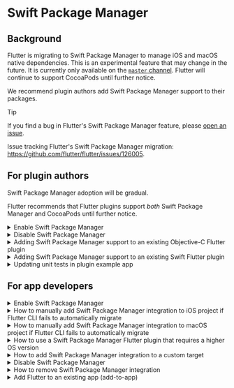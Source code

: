 # Swift Package Manager

## Background

Flutter is migrating to Swift Package Manager to manage iOS and macOS native dependencies.
This is an experimental feature that may change in the future.
It is currently only available on the [`master` channel](https://docs.flutter.dev/release/upgrade#switching-flutter-channels).
Flutter will continue to support CocoaPods until further notice.

We recommend plugin authors add Swift Package Manager support to their packages.

> [!TIP]
> If you find a bug in Flutter's Swift Package Manager feature,
> please [open an issue](https://github.com/flutter/flutter/issues/new?template=2_bug.yml).

Issue tracking Flutter's Swift Package Manager migration: https://github.com/flutter/flutter/issues/126005.

## For plugin authors

Swift Package Manager adoption will be gradual.

Flutter recommends that Flutter plugins support _both_ Swift Package Manager
and CocoaPods until further notice.

<!-- The 'Enable Swift Package Manager' section is copied in the
For app developers' and 'For plugin authors' sections. Keep these in sync! -->
<details>
  <summary>Enable Swift Package Manager</summary>

### Enable Swift Package Manager

Switch to Flutter's `master` channel:

```sh
flutter channel master
flutter upgrade
```

Enable the Swift Package Manager feature:

```sh
flutter config --enable-swift-package-manager
```

Running an app using the Flutter CLI will automatically migrate it to support
Swift Package Manager.

> **Note**:
> Flutter will fallback to CocoaPods for dependencies that do not support Swift
> Package Manager yet.

</details>
<!-- The 'Enable Swift Package Manager' section is copied in the
For app developers' and 'For plugin authors' sections. Keep these in sync! -->

<!-- The 'Disable Swift Package Manager' section is copied in the
For app developers' and 'For plugin authors' sections. Keep these in sync! -->
<details>
  <summary>Disable Swift Package Manager</summary>

### Disable Swift Package Manager

Disabling Swift Package Manager will cause Flutter to use CocoaPods for all dependencies.
However, Swift Package Manager will remain intregrated with your project.
To remove integration, follow "How to remove Swift Package Manager integration" instructions below.

> 💡 **Tip**:
> If you find a bug in Flutter's Swift Package Manager feature,
> please [open an issue](https://github.com/flutter/flutter/issues/new?template=2_bug.yml).

#### Disable for a single project

In the project's pubspec.yaml, under the `flutter` section,
add `disable-swift-package-manager: true`.

```yaml
# The following section is specific to Flutter packages.
flutter:
  disable-swift-package-manager: true
```

#### Disable globally for all projects

Run the following command:

```sh
flutter config --no-enable-swift-package-manager
```
</details>
<!-- The 'Disable Swift Package Manager' section is copied in the
For app developers' and 'For plugin authors' sections. Keep these in sync! -->

<details>
  <summary>Adding Swift Package Manager support to an existing Objective-C Flutter plugin</summary>

### Adding Swift Package Manager support to an existing Objective-C Flutter plugin

Replace `plugin_name` throughout this guide with the name of your plugin.
The below example uses `ios`, replace `ios` with `macos`/`darwin` as applicable.

1. Enable the Swift Package Manager feature.

2. Start by creating a directory under the `ios`, `macos`, and/or `darwin` directories.
Name this new directory the name of the platform package.

<pre>
/plugin_name/plugin_name_ios/ios/<b>plugin_name_ios</b>
</pre>

3. Within this new directory, create the following files/directories:
    - Package.swift (file)
    - Sources (directory)
    - Sources/plugin_name_ios (directory)
    - Sources/plugin_name_ios/include (directory)
    - Sources/plugin_name_ios/include/plugin_name_ios (directory)
    - Sources/plugin_name_ios/include/plugin_name_ios/.gitkeep (file)
      - Needed to ensure the directory is committed, even if empty. Can be removed if files are added to the directory.

<pre>
/plugin_name/plugin_name_ios/ios/plugin_name_ios/<b>Package.swift</b>
/plugin_name/plugin_name_ios/ios/plugin_name_ios/<b>Sources</b>
/plugin_name/plugin_name_ios/ios/plugin_name_ios/<b>Sources/plugin_name_ios</b>
/plugin_name/plugin_name_ios/ios/plugin_name_ios/<b>Sources/plugin_name_ios/include</b>
/plugin_name/plugin_name_ios/ios/plugin_name_ios/<b>Sources/plugin_name_ios/include/plugin_name_ios</b>
/plugin_name/plugin_name_ios/ios/plugin_name_ios/<b>Sources/plugin_name_ios/include/plugin_name_ios/.gitkeep</b>
</pre>

4. Use the following template in the `Package.swift`

```swift
// swift-tools-version: 5.9
// The swift-tools-version declares the minimum version of Swift required to build this package.

import PackageDescription

let package = Package(
    name: "plugin_name_ios",
    platforms: [
        .iOS("12.0"),
        .macOS("10.14")
    ],
    products: [
        // If the plugin name contains "_", replace with "-" for the library name
        .library(name: "plugin-name-ios", targets: ["plugin_name_ios"])
    ],
    dependencies: [],
    targets: [
        .target(
            name: "plugin_name_ios",
            dependencies: [],
            resources: [
                // If your plugin requires a privacy manifest, for example if it uses any required
                // reason APIs, update the PrivacyInfo.xcprivacy file to describe your plugin's
                // privacy impact, and then uncomment these lines. For more information, see
                // https://developer.apple.com/documentation/bundleresources/privacy_manifest_files
                // .process("PrivacyInfo.xcprivacy"),

                // If you have other resources that need to be bundled with your plugin, refer to
                // the following instructions to add them:
                // https://developer.apple.com/documentation/xcode/bundling-resources-with-a-swift-package
            ],
            cSettings: [
                .headerSearchPath("include/plugin_name_ios")
            ]
        )
    ]
)
```

* **If the plugin name contains `_`, the library name must be a `-` separated version of the plugin name.**
5. If your plugin has a `PrivacyInfo.xcprivacy`, move it to `Sources/plugin_name_ios/PrivacyInfo.xcprivacy` and uncomment the resource in the Package.swift.
```diff
            resources: [
                // If your plugin requires a privacy manifest, for example if it uses any required
                // reason APIs, update the PrivacyInfo.xcprivacy file to describe your plugin's
                // privacy impact, and then uncomment these lines. For more information, see
                // https://developer.apple.com/documentation/bundleresources/privacy_manifest_files
-                // .process("PrivacyInfo.xcprivacy"),
+                .process("PrivacyInfo.xcprivacy"),

                // If you have other resources that need to be bundled with your plugin, refer to
                // the following instructions to add them:
                // https://developer.apple.com/documentation/xcode/bundling-resources-with-a-swift-package
            ],
```
6. Move any resource files from `ios/Assets` to `Sources/plugin_name_ios` (or a subdirectory). Then add them to your Package.swift if applicable. See https://developer.apple.com/documentation/xcode/bundling-resources-with-a-swift-package for more instructions.
7. Move any public headers from `ios/Classes` to `Sources/plugin_name_ios/include/plugin_name_ios`
    * If you're unsure which headers are public, check your `podspec` for `public_header_files`. If not found, that means all of your headers were public. You should consider whether or not you want all of your headers to be public.
    * The `pluginClass` defined in your pubspec.yaml must be public and within this directory.
8. Handling modulemap (skip this step if not using a custom modulemap)

    If you're using a modulemap for CocoaPods to create a Test submodule, consider removing it for Swift Package Manager. Note that this will make all public headers available via the module.

    To remove the modulemap for Swift Package Manager but keep it for CocoaPods, exclude the modulemap and umbrella header in the plugin's Package.swift. The example below assumes they are located within the `Sources/plugin_name_ios/include` directory.

    ```diff
            .target(
                name: "plugin_name_ios",
                dependencies: [],
    +           exclude: ["include/cocoapods_plugin_name_ios.modulemap", "include/plugin_name_ios-umbrella.h"],
    ```

    If you want to keep your unit tests compatible with both CocoaPods and Swift Package Manager, you can try the following:
    ```diff
    @import plugin_name_ios;
    - @import plugin_name_ios.Test;
    + #if __has_include(<plugin_name_ios/plugin_name_ios-umbrella.h>)
    +   @import plugin_name_ios.Test;
    + #endif
    ```

    If you would like to use a custom modulemap with your Swift package,
    please refer to [Swift Package Manager's documentation](https://github.com/apple/swift-package-manager/blob/main/Documentation/Usage.md#creating-c-language-targets).

9. Move all remaining files from `ios/Classes` to `Sources/plugin_name_ios`
10. `ios/Assets`, `ios/Resources`, `ios/Classes` should now be empty and can be deleted
11. If your header files were previously within the same directory as your implementation files, you may need to change your import statements.

    For example, if the following changes were made:
    * `ios/Classes/PublicHeaderFile.h` --> `Sources/plugin_name_ios/include/plugin_name_ios/PublicHeaderFile.h`
    * `ios/Classes/ImplementationFile.m` --> `Sources/plugin_name_ios/ImplementationFile.m`

    Within `ImplementationFile.m`, the import would change:
    ```diff
    - #import "PublicHeaderFile.h"
    + #import "./include/plugin_name_ios/PublicHeaderFile.h"
    ```

12. If using pigeon, you'll want to update your pigeon input file

    ```diff
    - objcHeaderOut: 'ios/Classes/messages.g.h',
    + objcHeaderOut: 'ios/plugin_name_ios/Sources/plugin_name_ios/messages.g.h',
    - objcSourceOut: 'ios/Classes/messages.g.m',
    + objcSourceOut: 'ios/plugin_name_ios/Sources/plugin_name_ios/messages.g.m',
    ```

    If your `objcHeaderOut` file is no longer within the same directory as the `objcSourceOut`, you can change the `#import` using `ObjcOptions.headerIncludePath`:

    ```diff
    objcHeaderOut: 'ios/plugin_name_ios/Sources/plugin_name_ios/include/plugin_name_ios/messages.g.h',
    objcSourceOut: 'ios/plugin_name_ios/Sources/plugin_name_ios/messages.g.m',
    + objcOptions: ObjcOptions(
    +   headerIncludePath: './include/plugin_name_ios/messages.g.h',
    + ),
    ```

13. Update your Package.swift with any customizations you may need
    1. Open `/plugin_name/plugin_name_ios/ios/plugin_name_ios/` in Xcode
        * If package does not show any files in Xcode, quit Xcode (Xcode > Quit Xcode) and reopen
        * You don't need to edit your Package.swift through Xcode, but Xcode will provide helpful feedback
        * If Xcode isn't updating after you make a change, try clicking File > Packages > Reset Package Caches
    2. [Add dependencies](https://developer.apple.com/documentation/packagedescription/package/dependency)
    3. If your package must be linked explicitly `static` or `dynamic` ([not recommended](https://developer.apple.com/documentation/packagedescription/product/library(name:type:targets:))), update the [Product](https://developer.apple.com/documentation/packagedescription/product) to define the type
    ```swift
    products: [
        .library(name: "plugin-name-ios", type: .static, targets: ["plugin_name_ios"])
    ],
    ```
    4. Make any other customizations - see https://developer.apple.com/documentation/packagedescription for more info on how to write a Package.swift.
    5. If you add additional targets to your Package.swift, try to name them uniquely. If your target name conflicts with another target from another package, this can cause issues that may require manual intervention to be able to use your plugin.

14. Update your `plugin_name_ios.podspec` to point to new paths.
```diff
- s.source_files = 'Classes/**/*.{h,m}'
+ s.source_files = 'plugin_name_ios/Sources/plugin_name_ios/**/*.{h,m}'

- s.public_header_files = 'Classes/**/*.h'
+ s.public_header_files = 'plugin_name_ios/Sources/plugin_name_ios/include/**/*.h'

- s.module_map = 'Classes/cocoapods_plugin_name_ios.modulemap'
+ s.module_map = 'plugin_name_ios/Sources/plugin_name_ios/include/cocoapods_plugin_name_ios.modulemap'

- s.resource_bundles = {'plugin_name_ios_privacy' => ['Resources/PrivacyInfo.xcprivacy']}
+ s.resource_bundles = {'plugin_name_ios_privacy' => ['plugin_name_ios/Sources/plugin_name_ios/PrivacyInfo.xcprivacy']}
```

15. Update getting of resources from bundle to use `SWIFTPM_MODULE_BUNDLE`
```objc
#if SWIFT_PACKAGE
   NSBundle *bundle = SWIFTPM_MODULE_BUNDLE;
 #else
   NSBundle *bundle = [NSBundle bundleForClass:[self class]];
 #endif
 NSURL *imageURL = [bundle URLForResource:@"image" withExtension:@"jpg"];
```
  * Note: `SWIFTPM_MODULE_BUNDLE` will only work if there are actual resources (either [defined in the Package.swift](https://developer.apple.com/documentation/xcode/bundling-resources-with-a-swift-package#Explicitly-declare-or-exclude-resources) or [automatically included by Xcode](https://developer.apple.com/documentation/xcode/bundling-resources-with-a-swift-package#:~:text=Xcode%20detects%20common%20resource%20types%20for%20Apple%20platforms%20and%20treats%20them%20as%20a%20resource%20automatically)). Otherwise, it will fail.

16. If your `plugin_name_ios/Sources/plugin_name_ios/include` directory only contains a `.gitkeep`,
    you'll want update your `.gitignore` to include the following:

    ```gitignore
    !.gitkeep
    ```

    Then run `flutter pub publish --dry-run` to ensure the `include` directory will be published.

17. Verify plugin still works with CocoaPods
    1. Disable Swift Package Manager
      ```
      flutter config --no-enable-swift-package-manager
      ```
    2. Run `flutter run` with the example app and ensure it builds and runs
18. Verify plugin works with Swift Package Manager
    1. Enable Swift Package Manager
      ```
      flutter config --enable-swift-package-manager
      ```
    2. Run `flutter run` with the example app and ensure it builds and runs
    3. Open the example app in Xcode and ensure Package Dependencies show in the left Project Navigator

19. Verify tests pass
  * **If your plugin has Native unit tests (XCTest), make sure you also complete "Updating unit tests in plugin example app" below.**
  * [Follow instructions for testing plugins](https://docs.flutter.dev/testing/testing-plugins)
</details>

<details>
  <summary>Adding Swift Package Manager support to an existing Swift Flutter plugin</summary>

### Adding Swift Package Manager support to an existing Swift Flutter plugin

Replace `plugin_name` throughout this guide with the name of your plugin.
The below example uses `ios`, replace `ios` with `macos`/`darwin` as applicable.

1. Enable the Swift Package Manager feature.

2. Start by creating a directory under the `ios`, `macos`, and/or `darwin` directories. Name this new directory the name of the platform package.

<pre>
/plugin_name/plugin_name_ios/ios/<b>plugin_name_ios</b>
</pre>

3. Within this new directory, create the following files/directories:
    - Package.swift (file)
    - Sources (directory)
    - Sources/plugin_name_ios (directory)

<pre>
/plugin_name/plugin_name_ios/ios/plugin_name_ios/<b>Package.swift</b>
/plugin_name/plugin_name_ios/ios/plugin_name_ios/<b>Sources</b>
/plugin_name/plugin_name_ios/ios/plugin_name_ios/<b>Sources/plugin_name_ios</b>
</pre>

4. Use the following template in the `Package.swift`
```swift
// swift-tools-version: 5.9
// The swift-tools-version declares the minimum version of Swift required to build this package.

import PackageDescription

let package = Package(
    name: "plugin_name_ios",
    platforms: [
        .iOS("12.0"),
        .macOS("10.14")
    ],
    products: [
        // If the plugin name contains "_", replace with "-" for the library name
        .library(name: "plugin-name-ios", targets: ["plugin_name_ios"])
    ],
    dependencies: [],
    targets: [
        .target(
            name: "plugin_name_ios",
            dependencies: [],
            resources: [
                // If your plugin requires a privacy manifest, for example if it uses any required
                // reason APIs, update the PrivacyInfo.xcprivacy file to describe your plugin's
                // privacy impact, and then uncomment these lines. For more information, see
                // https://developer.apple.com/documentation/bundleresources/privacy_manifest_files
                // .process("PrivacyInfo.xcprivacy"),

                // If you have other resources that need to be bundled with your plugin, refer to
                // the following instructions to add them:
                // https://developer.apple.com/documentation/xcode/bundling-resources-with-a-swift-package
            ]
        )
    ]
)
```

* **If the plugin name contains `_`, the library name must be a `-` separated version of the plugin name.**

5. If your plugin has a `PrivacyInfo.xcprivacy`, move it to `Sources/plugin_name_ios/PrivacyInfo.xcprivacy` and uncomment the resource in the Package.swift.
```diff
            resources: [
                // If your plugin requires a privacy manifest, for example if it uses any required
                // reason APIs, update the PrivacyInfo.xcprivacy file to describe your plugin's
                // privacy impact, and then uncomment these lines. For more information, see
                // https://developer.apple.com/documentation/bundleresources/privacy_manifest_files
-                // .process("PrivacyInfo.xcprivacy"),
+                .process("PrivacyInfo.xcprivacy"),

                // If you have other resources that need to be bundled with your plugin, refer to
                // the following instructions to add them:
                // https://developer.apple.com/documentation/xcode/bundling-resources-with-a-swift-package
            ],
```
6. Move any resource files from `ios/Assets` to `Sources/plugin_name_ios` (or a subdirectory). Then add them to your Package.swift if applicable. See https://developer.apple.com/documentation/xcode/bundling-resources-with-a-swift-package for more instructions.
7. Move all files from `ios/Classes` to `Sources/plugin_name_ios`
8. `ios/Assets`, `ios/Resources`, `ios/Classes` should now be empty and can be deleted
9. If using pigeon, you'll want to update your pigeon input file
```diff
- swiftOut: 'ios/Classes/messages.g.swift',
+ swiftOut: 'ios/plugin_name_ios/Sources/plugin_name_ios/messages.g.swift',
```

10. Update your Package.swift with any customizations you may need
    1. Open `/plugin_name/plugin_name_ios/ios/plugin_name_ios/` in Xcode
        * If package does not show any files in Xcode, quit Xcode (Xcode > Quit Xcode) and reopen
        * You don't need to edit your Package.swift through Xcode, but Xcode will provide helpful feedback
        * If Xcode isn't updating after you make a change, try clicking File > Packages > Reset Package Caches
    2. [Add dependencies](https://developer.apple.com/documentation/packagedescription/package/dependency)
    3. If your package must be linked explicitly `static` or `dynamic`, update the [Product](https://developer.apple.com/documentation/packagedescription/product) to define the type
    ```swift
    products: [
        .library(name: "plugin-name-ios", type: .static, targets: ["plugin_name_ios"])
    ],
    ```
    4. Make any other customizations - see https://developer.apple.com/documentation/packagedescription for more info on how to write a Package.swift.
    5. If you add additional targets to your Package.swift, try to name them uniquely. If your target name conflicts with another target from another package, this can cause issues that may require manual intervention to be able to use your plugin.
11. Update your `plugin_name_ios.podspec` to point to new paths.
```diff
- s.source_files = 'Classes/**/*.swift'
+ s.source_files = 'plugin_name_ios/Sources/plugin_name_ios/**/*.swift'

- s.resource_bundles = {'plugin_name_ios_privacy' => ['Resources/PrivacyInfo.xcprivacy']}
+ s.resource_bundles = {'plugin_name_ios_privacy' => ['plugin_name_ios/Sources/plugin_name_ios/PrivacyInfo.xcprivacy']}
```

12. Update getting of resources from bundle to use `Bundle.module`
```swift
#if SWIFT_PACKAGE
     let settingsURL = Bundle.module.url(forResource: "image", withExtension: "jpg")
#else
     let settingsURL = Bundle(for: Self.self).url(forResource: "image", withExtension: "jpg")
#endif
```
  * Note: `Bundle.module` will only work if there are actual resources (either [defined in the Package.swift](https://developer.apple.com/documentation/xcode/bundling-resources-with-a-swift-package#Explicitly-declare-or-exclude-resources) or [automatically included by Xcode](https://developer.apple.com/documentation/xcode/bundling-resources-with-a-swift-package#:~:text=Xcode%20detects%20common%20resource%20types%20for%20Apple%20platforms%20and%20treats%20them%20as%20a%20resource%20automatically)). Otherwise, it will fail.
13. Verify plugin still works with CocoaPods
    1. Disable Swift Package Manager
    ```
    flutter config --no-enable-swift-package-manager
    ```
    2. Run `flutter run` with the example app and ensure it builds and runs
14. Verify plugin works with Swift Package Manager
    1. Enable Swift Package Manager
    ```
    flutter config --enable-swift-package-manager
    ```
    2. Run `flutter run` with the example app and ensure it builds and runs
    3. Open the example app in Xcode and ensure Package Dependencies show in the left Project Navigator
15. Verify tests pass
  * **If your plugin has Native unit tests (XCTest), make sure you also complete "Updating unit tests in plugin example app" below.**
  * [Follow instructions for testing plugins](https://docs.flutter.dev/testing/testing-plugins)
</details>

<details>
  <summary>Updating unit tests in plugin example app</summary>

### Updating unit tests in plugin example app

If your plugin has native XCTests, you may need to update them to work with Swift Package Manager if one of the following is true:
  * You're using a CocoaPod dependency for the test
  * Your plugin is explicitly set to `type: .dynamic` in its Package.swift

1. Open your `example/ios/Runner.xcworkspace` in Xcode
2. If you were using a CocoaPod dependency for tests, such as `OCMock`, you'll want to remove it from your Podfile

```diff
target 'RunnerTests' do
  inherit! :search_paths
-  pod 'OCMock', '3.5'
end`
```

Then in the terminal, run `pod install` in the `plugin_name_ios/example/ios` directory

3. Navigate to Package Dependencies for the project

![Screenshot 2024-04-05 at 10 13 56 AM](https://github.com/flutter/flutter/assets/15619084/0d862f5f-8bff-41df-9cf4-3f56b1957230)

4. Click the `+` button and add any test-only dependencies by searching for them in the top right search bar.

![Screenshot 2024-04-09 at 3 11 21 PM](https://github.com/flutter/flutter/assets/15619084/9e88c220-97d6-48f8-91ce-0b0ce72f50fa)

Note: OCMock uses unsafe build flags and can only be used if targeted by commit. `fe1661a3efed11831a6452f4b1a0c5e6ddc08c3d` is the commit for the 3.9.3 version.

5. Ensure it is added to the `RunnerTests` Target and click the `Add Package` button

![Screenshot 2024-04-09 at 3 12 12 PM](https://github.com/flutter/flutter/assets/15619084/06424d39-e317-4360-8b99-571fd3f046f2)

6. If you've explicitly set your plugin's library type to `.dynamic` in its Package.swift ([not recommended](https://developer.apple.com/documentation/packagedescription/product/library(name:type:targets:))), you'll also need to add it as a dependency to the `RunnerTests` target.
   1. First, ensure `RunnerTests` has a `Link Binary With Libraries` Build Phase
   ![Screenshot 2024-04-19 at 3 14 56 PM](https://github.com/flutter/flutter/assets/15619084/64a050f1-c1e0-4ed5-a2fc-87002d3bf72b)

   2. If it does not already exist, create one by selecting the `+` button and selecting `New Link Binary With Libraries Phase`
   ![Screenshot 2024-04-19 at 3 13 01 PM](https://github.com/flutter/flutter/assets/15619084/0ca159c1-8b57-4789-aad6-d7020a1907a0)

   3. Navigate to Package Dependencies for the project
   4. Click the `+` button
   5. Click the `Add Local...` button on the bottom of the dialog that opens
   6. Navigate to `plugin_name/plugin_name_ios/ios/plugin_name_ios` and click the `Add Package` button
   7. Ensure it is added to the `RunnerTests` target and click the `Add Package` button

7. Ensure tests pass Product > Test
</details>

## For app developers

<!-- The 'Enable Swift Package Manager' section is copied in the
For app developers' and 'For plugin authors' sections. Keep these in sync! -->
<details>
  <summary>Enable Swift Package Manager</summary>

### Enable Swift Package Manager

Switch to Flutter's `master` channel:

```sh
flutter channel master
flutter upgrade
```

Enable the Swift Package Manager feature:

```sh
flutter config --enable-swift-package-manager
```

Running an app using the Flutter CLI will automatically migrate it to support
Swift Package Manager.

> **Note**:
> Flutter will fallback to CocoaPods for dependencies that do not support Swift
> Package Manager yet.

</details>
<!-- The 'Enable Swift Package Manager' section is copied in the
For app developers' and 'For plugin authors' sections. Keep these in sync! -->

<details>
  <summary>How to manually add Swift Package Manager integration to iOS project if Flutter CLI fails to automatically migrate</summary>

### How to manually add Swift Package Manager integration to iOS project if Flutter CLI fails to automatically migrate

Please [file a bug](https://github.com/flutter/flutter/issues/new?template=1_activation.yml) before manually migrating to help the Flutter team improve the automatic migration. Please include the error message you received and consider including a copy of the of the following files in your bug report:
* ios/Runner.xcodeproj/project.pbxproj
* ios/Runner.xcodeproj/xcshareddata/xcschemes/Runner.xcscheme (or the xcsheme for the flavor used)

#### Part 1: Add FlutterGeneratedPluginSwiftPackage Package Dependency

1. Open your app (your_app/ios/Runner.xcworkspace) in Xcode
2. Navigate to Package Dependencies for the project

![Screenshot 2024-04-05 at 10 13 56 AM](https://github.com/flutter/flutter/assets/15619084/0d862f5f-8bff-41df-9cf4-3f56b1957230)

3. Click the `+` button
4. Click the `Add Local...` button on the bottom of the dialog that opens
5. Navigate to `your_app/ios/Flutter/ephemeral/Packages/FlutterGeneratedPluginSwiftPackage` and click the `Add Package` button
6. Ensure it is added to the `Runner` target and click the `Add Package` button

![Screenshot 2024-04-05 at 10 17 21 AM](https://github.com/flutter/flutter/assets/15619084/b5bf410d-c0d4-47b0-b84c-2738002e97d4)

7. Ensure `FlutterGeneratedPluginSwiftPackage` was added to Frameworks, Libraries, and Embedded Content

![Screenshot 2024-04-05 at 10 20 12 AM](https://github.com/flutter/flutter/assets/15619084/7511e021-337c-4d14-bf14-e5804130cb0a)

#### Part 2: Add Run Prepare Flutter Framework Script Pre-Action

**The following must be completed for each flavor.**

1. Next, select Product > Scheme > Edit Scheme
2. Click the `>` next to "Build" in the left side bar
3. Select Pre-actions
4. Click the `+` button and select `New Run Script Action` from the menu
5. Click the "Run Script" title and change to `Run Prepare Flutter Framework Script`.
6. Change the "Provide build settings from" to the app.
7. Input the following in the text box:
```
/bin/sh "$FLUTTER_ROOT/packages/flutter_tools/bin/xcode_backend.sh" prepare
```

![Screenshot 2024-04-05 at 10 24 44 AM](https://github.com/flutter/flutter/assets/15619084/f363db20-634d-46c1-9dd3-9f4a3ec9b992)

#### Part 3: Run app

1. Run the app in Xcode and ensure `FlutterGeneratedPluginSwiftPackage` is a target dependency and `Run Prepare Flutter Framework Script` is being run as a pre-action.

![Screenshot 2024-04-05 at 12 31 43 PM](https://github.com/flutter/flutter/assets/15619084/ff5070c9-b42f-4930-8b15-70e8024fd3c1)

2. Also, ensure the app runs on the command line with `flutter run`.

</details>

<details>
  <summary>How to manually add Swift Package Manager integration to macOS project if Flutter CLI fails to automatically migrate</summary>

### How to manually add Swift Package Manager integration to macOS project if Flutter CLI fails to automatically migrate
Please [file a bug](https://github.com/flutter/flutter/issues/new?template=1_activation.yml) before manually migrating to help the Flutter team improve the automatic migration. Please include the error message you received and consider including a copy of the of the following files in your bug report:
* macos/Runner.xcodeproj/project.pbxproj
* macos/Runner.xcodeproj/xcshareddata/xcschemes/Runner.xcscheme (or the xcscheme for the flavor used)

#### Part 1: Add FlutterGeneratedPluginSwiftPackage Package Dependency

1. Open your app (your_app/macos/Runner.xcworkspace) in Xcode
2. Navigate to Package Dependencies for the project

![Screenshot 2024-04-05 at 10 13 56 AM](https://github.com/flutter/flutter/assets/15619084/0d862f5f-8bff-41df-9cf4-3f56b1957230)

3. Click the `+` button
4. Click the `Add Local...` button on the bottom of the dialog that opens
5. Navigate to `your_app/macos/Flutter/ephemeral/Packages/FlutterGeneratedPluginSwiftPackage` and click the `Add Package` button
6. Ensure it is added to the Runner Target and click the `Add Package` button

![Screenshot 2024-04-05 at 10 17 21 AM](https://github.com/flutter/flutter/assets/15619084/b5bf410d-c0d4-47b0-b84c-2738002e97d4)

7. Ensure `FlutterGeneratedPluginSwiftPackage` was added to Frameworks, Libraries, and Embedded Content

![Screenshot 2024-04-05 at 10 20 12 AM](https://github.com/flutter/flutter/assets/15619084/7511e021-337c-4d14-bf14-e5804130cb0a)

#### Part 2: Add Run Prepare Flutter Framework Script Pre-Action

**The following must be completed for each flavor.**

1. Next, select Product > Scheme > Edit Scheme
2. Click the `>` next to "Build" in the left side bar
3. Select Pre-actions
4. Click the `+` button and select `New Run Script Action` from the menu
5. Click the "Run Script" title and change to `Run Prepare Flutter Framework Script`.
6. Change the "Provide build settings from" to the Runner target.
7. Input the following in the text box:
```
"$FLUTTER_ROOT"/packages/flutter_tools/bin/macos_assemble.sh prepare
```

![Screenshot 2024-04-05 at 2 22 56 PM](https://github.com/flutter/flutter/assets/15619084/c9c2e159-12ff-4230-829a-c5c72a7e31dc)

#### Part 3: Run app

1. Run the app in Xcode and ensure `FlutterGeneratedPluginSwiftPackage` is a target dependency and `Run Prepare Flutter Framework Script` is being run as a pre-action.

![Screenshot 2024-04-05 at 12 31 43 PM](https://github.com/flutter/flutter/assets/15619084/ff5070c9-b42f-4930-8b15-70e8024fd3c1)

2. Also, ensure the app runs on the command line with `flutter run`.

</details>

<details>
  <summary>How to use a Swift Package Manager Flutter plugin that requires a higher OS version</summary>

### How to use a Swift Package Manager Flutter plugin that requires a higher OS version

If a Swift Package Flutter Manager plugin requires a higher OS version than the project, you may get an error like this:

```
Target Integrity (Xcode): The package product 'plugin_name_ios' requires minimum platform version 14.0 for the iOS platform, but this target supports 12.0
```

To still be able to use the plugin, you'll need to increase the Minimum Deployment of your project to match. Keep in mind, this will increase the minimum OS version that your app can run on.

![Screenshot 2024-04-05 at 3 04 09 PM](https://github.com/flutter/flutter/assets/15619084/c7cfe40c-8d90-4be5-9bee-b92af090f663)

</details>

<details>
  <summary>How to add Swift Package Manager integration to a custom target</summary>

### How to add Swift Package Manager integration to a custom target
Follow the steps in `How to manually add Swift Package Manager integration to iOS/macOS project if Flutter CLI fails to automatically migrate`.

In Part 1, Step 6 use your custom target instead of the Flutter target.

In Part 2, Step 6 use your custom target instead of the Flutter target.

</details>

<!-- The 'Disable Swift Package Manager' section is copied in the
For app developers' and 'For plugin authors' sections. Keep these in sync! -->
<details>
  <summary>Disable Swift Package Manager</summary>

### Disable Swift Package Manager

Disabling Swift Package Manager will cause Flutter to use CocoaPods for all dependencies.
However, Swift Package Manager will remain intregrated with your project.
To remove integration, follow "How to remove Swift Package Manager integration" instructions below.

> 💡 **Tip**:
> If you find a bug in Flutter's Swift Package Manager feature,
> please [open an issue](https://github.com/flutter/flutter/issues/new?template=2_bug.yml).

#### Disable for a single project

In the project's pubspec.yaml, under the `flutter` section,
add `disable-swift-package-manager: true`.

```yaml
# The following section is specific to Flutter packages.
flutter:
  disable-swift-package-manager: true
```

#### Disable globally for all projects

Run the following command:

```sh
flutter config --no-enable-swift-package-manager
```
</details>
<!-- The 'Disable Swift Package Manager' section is copied in the
For app developers' and 'For plugin authors' sections. Keep these in sync! -->

<details>
  <summary>How to remove Swift Package Manager integration</summary>

### How to remove Swift Package Manager integration

1. Disable Swift Package Manager (see "Disable Swift Package Manager" instructions above).
2. Open your app (`your_app/ios/Runner.xcworkspace`) in Xcode
2. Navigate to Package Dependencies for the project
3. Click on the `FlutterGeneratedPluginSwiftPackage` package and then click the `-` button

![Screenshot 2024-04-05 at 2 24 48 PM](https://github.com/flutter/flutter/assets/15619084/2ad421e3-473e-4db4-92a1-175b5984c822)

4. Navigate to Frameworks, Libraries, and Embedded Content for the Runner target
5. Click on `FlutterGeneratedPluginSwiftPackage` and then click the `-` button

![Screenshot 2024-04-05 at 2 25 25 PM](https://github.com/flutter/flutter/assets/15619084/caa5194a-80c2-4243-b251-13bd8fd3bfee)

6. Next, select Product > Scheme > Edit Scheme
7. Click the `>` next to "Build" in the left side bar
8. Select Pre-actions
9. Select the `Run Prepare Flutter Framework Script`
10. Click the 🗑️ button

![Screenshot](https://github.com/flutter/flutter/assets/737941/0f760191-bfb5-400b-a120-7c99f4751b0f)

</details>

<details>
  <summary>Add Flutter to an existing app (add-to-app)</summary>

### Add Flutter to an existing app (add-to-app)

Flutter's Swift Package Manager feature does not yet support add-to-app scenarios.
See: https://github.com/flutter/flutter/issues/146957

</details>

